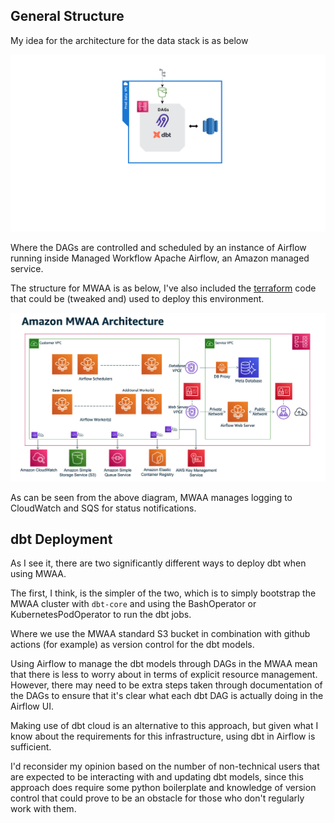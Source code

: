 ## General Structure

My idea for the architecture for the data stack is as below

![](./data-flow.png)

Where the DAGs are controlled and scheduled by an instance of Airflow running inside Managed Workflow Apache Airflow, an Amazon managed service.

The structure for MWAA is as below, I've also included the [terraform](mwaa-prod.tf) code that could be (tweaked and) used to deploy this environment.

![](mwaa-architecture.png)

As can be seen from the above diagram, MWAA manages logging to CloudWatch and SQS for status notifications.

## dbt Deployment

As I see it, there are two significantly different ways to deploy dbt when using MWAA. 

The first, I think, is the simpler of the two, which is to simply bootstrap the MWAA cluster with `dbt-core` and using the BashOperator or KubernetesPodOperator to run the dbt jobs.

Where we use the MWAA standard S3 bucket in combination with github actions (for example) as version control for the dbt models.

Using Airflow to manage the dbt models through DAGs in the MWAA mean that there is less to worry about in terms of explicit resource management. However, there may need to be extra steps taken through documentation of the DAGs to ensure that it's clear what each dbt DAG is actually doing in the Airflow UI.

Making use of dbt cloud is an alternative to this approach, but given what I know about the requirements for this infrastructure, using dbt in Airflow is sufficient. 

I'd reconsider my opinion based on the number of non-technical users that are expected to be interacting with and updating dbt models, since this approach does require some python boilerplate and knowledge of version control that could prove to be an obstacle for those who don't regularly work with them.

